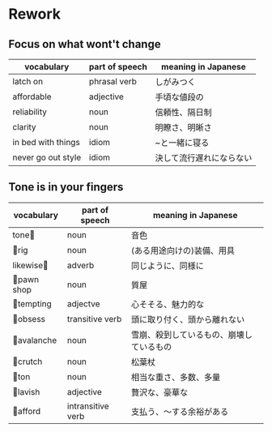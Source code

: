 # Rework
## Focus on what wont't change
|vocabulary|part of speech|meaning in Japanese|
|---|---|---|
|latch on|phrasal verb|しがみつく|
|affordable|adjective|手頃な値段の|
|reliability|noun|信頼性、隔日制|
|clarity|noun|明瞭さ、明晰さ|
|in bed with things|idiom|~と一緒に寝る|
|never go out style|idiom|決して流行遅れにならない|

## Tone is in your fingers
|vocabulary|part of speech|meaning in Japanese|
|---|---|---|
|tone|noun|音色|
|rig|noun|(ある用途向けの)装備、用具|
|likewise|adverb|同じように、同様に|
|pawn shop|noun|質屋|
|tempting|adjectve|心そそる、魅力的な|
|obsess|transitive verb|頭に取り付く、頭から離れない|
|avalanche|noun|雪崩、殺到しているもの、崩壊しているもの|
|crutch|noun|松葉杖|
|ton|noun|相当な重さ、多数、多量|
|lavish|adjective|贅沢な、豪華な|
|afford|intransitive verb|支払う、〜する余裕がある|
